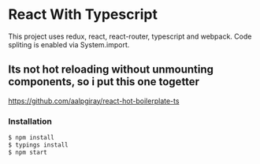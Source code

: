 # React With Typescript 

This project uses redux, react, react-router, typescript and webpack. Code spliting is enabled via System.import.

## Its not hot reloading without unmounting components, so i put this one togetter
https://github.com/aalpgiray/react-hot-boilerplate-ts

### Installation
```sh
$ npm install
$ typings install
$ npm start
```

